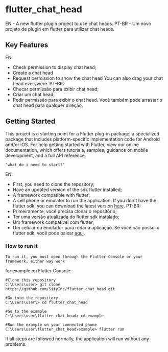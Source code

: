 # flutter_chat_head

EN - A new flutter plugin project to use chat heads.
PT-BR - Um novo projeto de plugin em flutter para utilizar chat heads.

## Key Features

EN:
- Check permission to display chat head;
- Create a chat head
- Request permission to show the chat head
You can also drag your chat head everywere.
PT-BR:
- Checar permissão para exibir chat head;
- Criar um chat head;
- Pedir permissão para exibir o chat head.
Você também pode arrastar o chat head para qualquer direção.

## Getting Started

This project is a starting point for a Flutter plug-in package, a specialized package that includes platform-specific implementation code for Android and/or iOS.
For help getting started with Flutter, view our online documentation, which offers tutorials, samples, guidance on mobile development, and a full API reference.
```
"what do i need to start?"
```
EN:
- First, you need to clone the repository;
- Have an updated version of the sdk flutter installed;
- A framework compatible with flutter;
- A cell phone or emulator to run the application.
If you don't have the flutter sdk, you can download the latest version [here](https://flutter.dev/docs/get-started/install).
PT-BR:
- Primeiramente, você precisa clonar o repositório;
- Ter uma versão atualizada do flutter sdk instalado;
- Um framework compativel com flutter;
- Um celular ou emulador para rodar a aplicação.
Se você não possui o flutter sdk, você pode baixar [aqui](https://flutter.dev/docs/get-started/install).

### How to run it
```
To run it, you must open through the Flutter Console or your framework, either way work 
```
for example on Flutter Console:
```
#Clone this repository
C:\Users\user> git clone https://github.com/SityInc/flutter_chat_head.git

#Go into the repository
C:\Users\user\> cd flutter_chat_head

#Go to the example
C:\Users\user\flutter_chat_head> cd example

#Run the example on your connected phone
C:\Users\user\flutter_chat_head\example> flutter run
```
If all steps are followed normally, the application will run without any problems.

